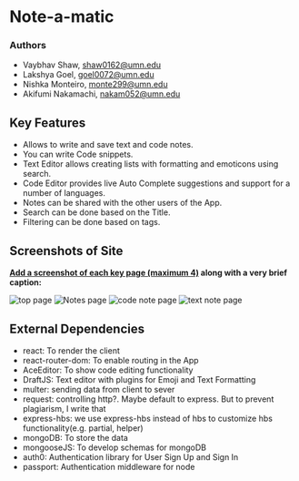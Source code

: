 # Note-a-matic

### Authors

* Vaybhav Shaw, shaw0162@umn.edu
* Lakshya Goel, goel0072@umn.edu
* Nishka Monteiro, monte299@umn.edu
* Akifumi Nakamachi, nakam052@umn.edu


## Key Features

* Allows to write and save text and code notes.
* You can write Code snippets.
* Text Editor allows creating lists with formatting and emoticons using search. 
* Code Editor provides live Auto Complete suggestions and support for a number of languages.
* Notes can be shared with the other users of the App.
* Search can be done based on the Title.
* Filtering can be done based on tags.


## Screenshots of Site

**[Add a screenshot of each key page (maximum 4)](https://stackoverflow.com/questions/10189356/how-to-add-screenshot-to-readmes-in-github-repository)
along with a very brief caption:**

![top page](./screenshots/top.jpg)
![Notes page](./screenshots/notes.png)
![code note page](./screenshots/codenote.png)
![text note page](./screenshots/textNote.png)



## External Dependencies

* react: To render the client
* react-router-dom: To enable routing in the App
* AceEditor: To show code editing functionality
* DraftJS: Text editor with plugins for Emoji and Text Formatting
* multer: sending data from client to sever
* request: controlling http?. Maybe default to express. But to prevent plagiarism, I write that
* express-hbs: we use express-hbs instead of hbs to customize hbs functionality(e.g. partial, helper)
* mongoDB: To store the data
* mongooseJS: To develop schemas for mongoDB
* auth0: Authentication library for User Sign Up and Sign In
* passport: Authentication middleware for node
